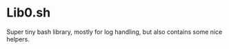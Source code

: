 Lib0.sh
==========


Super tiny bash library, mostly for log handling, but also contains some nice
helpers.